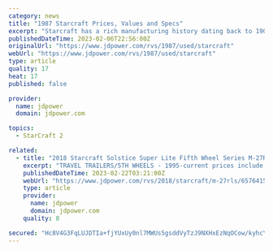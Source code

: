 ```yaml
---
category: news
title: "1987 Starcraft Prices, Values and Specs"
excerpt: "Starcraft has a rich manufacturing history dating back to 1903 as a producer of farm equipment and later boats. Entering the recreational vehicle marketplace in 1964, Starcraft began producing a folding camping trailer. Eventually, Starcraft added truck ..."
publishedDateTime: 2023-02-06T22:56:00Z
originalUrl: "https://www.jdpower.com/rvs/1987/used/starcraft"
webUrl: "https://www.jdpower.com/rvs/1987/used/starcraft"
type: article
quality: 17
heat: 17
published: false

provider:
  name: jdpower
  domain: jdpower.com

topics:
  - StarCraft 2

related:
  - title: "2018 Starcraft Solstice Super Lite Fifth Wheel Series M-27RLS Equipment: Prices and Specs"
    excerpt: "TRAVEL TRAILERS/5TH WHEELS - 1995-current prices include microwave, air conditioner, awning and AM/FM cassette stereo. 1999 Travelstar models reflect a base price only. In addition to what is standard, Solstice models include the Customer Convenience and ..."
    publishedDateTime: 2023-02-22T03:21:00Z
    webUrl: "https://www.jdpower.com/rvs/2018/starcraft/m-27rls/6576415"
    type: article
    provider:
      name: jdpower
      domain: jdpower.com
    quality: 8

secured: "Hc8V4G3FqLUJDTIa+fjYUxUy0nl7MWUs5gsddVyTzJ9NXHxEzNqOCow/kyhcYhbBa5n7sXYCneLC7/Uh7HKuYQQ6DCKtuZHpu3VFgTwI57ldq8guWmR5NfnByzZAgNgry2+2tssG9rI1JkMt/Qd9Lt80jM7cM13G2sWh+Oq94uBDNHxDuOtYdugkdZpXG9MpCKi/xMDxPAOLKwtGcMBKU8nr1cg/Il9aqIrqUZB8AhwDB1FzO/iUaq4eJ7M0/lmsob/86J14z6hFHX4as2VeSMF07pXwiicXwv2s7ikZKSgo+1NSHFakn0FfF6IVf8aklgO5XAHpRgSMIamH+8tC6SAE5FOGar5Dxxo9yeTEV/o=;V035aUhAxRuc6j/n+IyyDA=="
---
```


